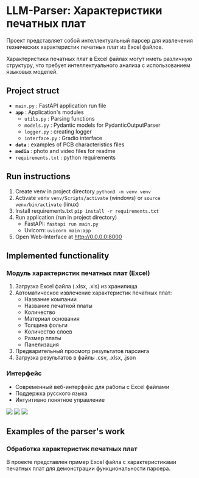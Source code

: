 # LLM-Parser: Характеристики печатных плат

Проект представляет собой интеллектуальный парсер для извлечения технических характеристик печатных плат из Excel файлов.

Характеристики печатных плат в Excel файлах могут иметь различную структуру, что требует интеллектуального анализа с использованием языковых моделей.

## Project struct
- `main.py` : FastAPI application run file
- **`app`** : Application's modules
    - `utils.py` : Parsing functions
    - `models.py` : Pydantic models for PydanticOutputParser
    - `logger.py` : creating logger
    - `interface.py` : Gradio interface
- **`data`** : examples of PCB characteristics files
- **`media`** : photo and video files for readme
- `requirements.txt` : python requirements

## Run instructions
1. Create venv in project directory `python3 -m venv venv`
2. Activate venv `venv/Scripts/activate` (windows) or `source venv/bin/activate` (linux)
3. Install requirements.txt `pip install -r requirements.txt`
4. Run application (run in project directory)
    - FastAPI: `fastapi run main.py`
    - Uvicorn: `uvicorn main:app`
5. Open Web-Interface at http://0.0.0.0:8000

## Implemented functionality

### Модуль характеристик печатных плат (Excel)
1. Загрузка Excel файла (.xlsx, .xls) из хранилища
2. Автоматическое извлечение характеристик печатных плат:
   - Название компании
   - Название печатной платы
   - Количество
   - Материал основания
   - Толщина фольги
   - Количество слоев
   - Размер платы
   - Панелизация
3. Предварительный просмотр результатов парсинга
4. Загрузка результатов в файлы .csv, .xlsx, .json

### Интерфейс
- Современный веб-интерфейс для работы с Excel файлами
- Поддержка русского языка
- Интуитивно понятное управление

![](/media/upload.png)
![](/media/res.png)
![](/media/download.png)

## Examples of the parser's work

### Обработка характеристик печатных плат

В проекте представлен пример Excel файла с характеристиками печатных плат для демонстрации функциональности парсера.